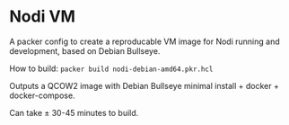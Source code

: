 # Nodi VM

A packer config to create a reproducable VM image for Nodi running and development, based on Debian Bullseye.

How to build:
`packer build nodi-debian-amd64.pkr.hcl`

Outputs a QCOW2 image with Debian Bullseye minimal install + docker + docker-compose.

Can take ± 30-45 minutes to build. 